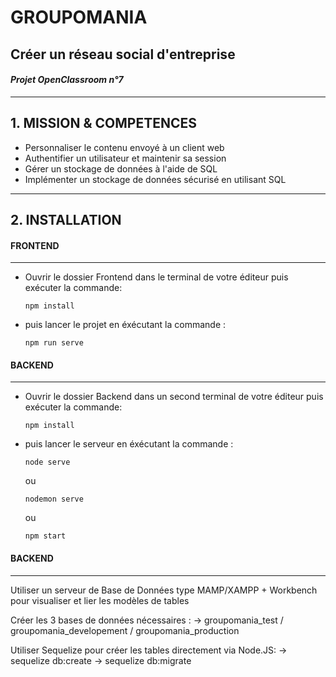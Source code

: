 # GROUPOMANIA 
## Créer un réseau social d'entreprise
#### *Projet OpenClassroom n°7*
--------------

## 1. **MISSION & COMPETENCES**

* Personnaliser le contenu envoyé à un client web
* Authentifier un utilisateur et maintenir sa session
* Gérer un stockage de données à l'aide de SQL
* Implémenter un stockage de données sécurisé en utilisant SQL
--------

## 2. **INSTALLATION**

#### FRONTEND
---
* Ouvrir le dossier Frontend dans le terminal de votre éditeur puis exécuter la commande:
  
    ```
    npm install 
    ```

* puis lancer le projet en éxécutant la commande :
  
    ```
    npm run serve 
    ```

#### BACKEND
---
* Ouvrir le dossier Backend dans un second terminal de votre éditeur puis exécuter la commande:
  
    ```
    npm install 
    ```

* puis lancer le serveur en éxécutant la commande :
  
    ```
    node serve 
    ```
    ou 
    ```
    nodemon serve 
    ```
    ou
    ```
    npm start 
    ```

#### BACKEND
---
Utiliser un serveur de Base de Données type MAMP/XAMPP + Workbench pour visualiser et lier les modèles de tables

Créer les 3 bases de données nécessaires :
-> groupomania_test / groupomania_developement / groupomania_production

Utiliser Sequelize pour créer les tables directement via Node.JS:
-> sequelize db:create
-> sequelize db:migrate
